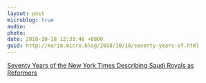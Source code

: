 ```yaml
---
layout: post
microblog: true
audio: 
photo: 
date: 2018-10-18 12:33:46 +0800
guid: http://kerim.micro.blog/2018/10/18/seventy-years-of.html
---
```

[Seventy Years of the New York Times Describing Saudi Royals as Reformers](http://www.jadaliyya.com/Details/34727)
